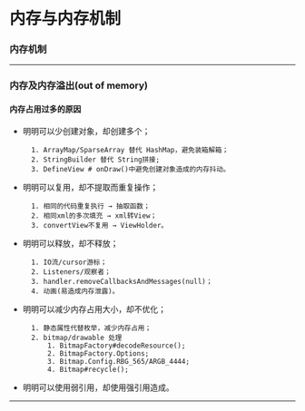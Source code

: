 # 内存与内存机制 #


### 内存机制 ###


---

### 内存及内存溢出(out of memory) ###



#### 内存占用过多的原因 ####

- 明明可以少创建对象，却创建多个；
	
		1. ArrayMap/SparseArray 替代 HashMap，避免装箱解箱；
		2. StringBuilder 替代 String拼接;
		3. DefineView # onDraw()中避免创建对象造成的内存抖动。

- 明明可以复用，却不提取而重复操作；

		1. 相同的代码重复执行 → 抽取函数；
		2. 相同xml的多次填充 → xml转View；
		3. convertView不复用 → ViewHolder。

- 明明可以释放，却不释放；

		1. IO流/cursor游标；
		2. Listeners/观察者；
		3. handler.removeCallbacksAndMessages(null)；
		4. 动画(易造成内存泄露)。

- 明明可以减少内存占用大小，却不优化；

		1. 静态属性代替枚举，减少内存占用；
		2. bitmap/drawable 处理
			1. BitmapFactory#decodeResource();
			2. BitmapFactory.Options;
			3. Bitmap.Config.RBG_565/ARGB_4444;
			4. Bitmap#recycle();

- 明明可以使用弱引用，却使用强引用造成。



---
